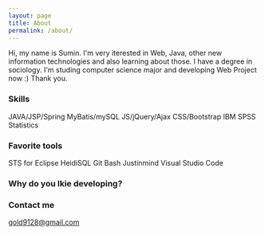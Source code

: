 ```yaml
---
layout: page
title: About
permalink: /about/
---
```


Hi, my name is Sumin. I'm very iterested in Web, Java, other new information technologies and also learning about those.
I have a degree in sociology.
I'm studing computer science major and developing Web Project now :)
Thank you.

### Skills

JAVA/JSP/Spring
MyBatis/mySQL
JS/jQuery/Ajax
CSS/Bootstrap
IBM SPSS Statistics

### Favorite tools

STS for Eclipse
HeidiSQL
Git Bash
Justinmind
Visual Studio Code

### Why do you lkie developing?



### Contact me

[gold9128@gmail.com](mailto:gold9128@gmail.com)
